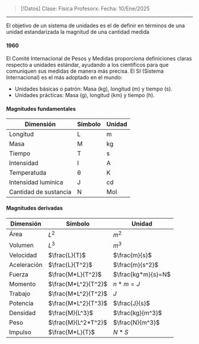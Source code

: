 >[!Datos]
>Clase: Física
>Profesorx: 
>Fecha: 10/Ene/2025

---
El objetivo de un sistema de unidades es el de definir en términos de una unidad estandarizada la magnitud de una cantidad medida
#### 1960
El Comité Internacional de Pesos y Medidas proporciona definiciones claras respecto a unidades estándar, ayudando a los científicos para que comuniquen sus medidas de manera más precisa.
El SI (Sistema Internacional) es el más adoptado en el mundo:
- Unidades básicas o patrón: Masa (kg), longitud (m) y tiempo (s).
- Unidades prácticas: Masa (g), longitud (km) y tiempo (h).
#### Magnitudes fundamentales

| Dimensión             | Símbolo | Unidad |
| --------------------- | ------- | ------ |
| Longitud              | L       | m      |
| Masa                  | M       | kg     |
| Tiempo                | T       | s      |
| Intensidad            | I       | A      |
| Temperatuda           | θ       | K      |
| Intensidad lumínica   | J       | cd     |
| Cantidad de sustancia | N       | Mol    |
#### Magnitudes derivadas

| Dimensión   | Símbolo             | Unidad             |
| ----------- | ------------------- | ------------------ |
| Área        | $L^2$               | $m^2$              |
| Volumen     | $L^3$               | $m^3$              |
| Velocidad   | $\frac{L}{T}$       | $\frac{m}{s}$      |
| Aceleración | $\frac{L}{T^2}$     | $\frac{m}{s^2}$    |
| Fuerza      | $\frac{M*L}{T^2}$   | $\frac{kg*m}{s}=N$ |
| Momento     | $\frac{M*L^2}{T^2}$ | $n*m=J$            |
| Trabajo     | $\frac{M*L^2}{T^2}$ | $J$                |
| Potencia    | $\frac{M*L^2}{T^3}$ | $\frac{J}{s}$      |
| Densidad    | $\frac{M}{L^3}$     | $\frac{kg}{m^3}$   |
| Peso        | $\frac{M}{L^2*T^2}$ | $\frac{N}{m^3}$    |
| Impulso     | $\frac{M*L}{T}$     | $N*S$              |
